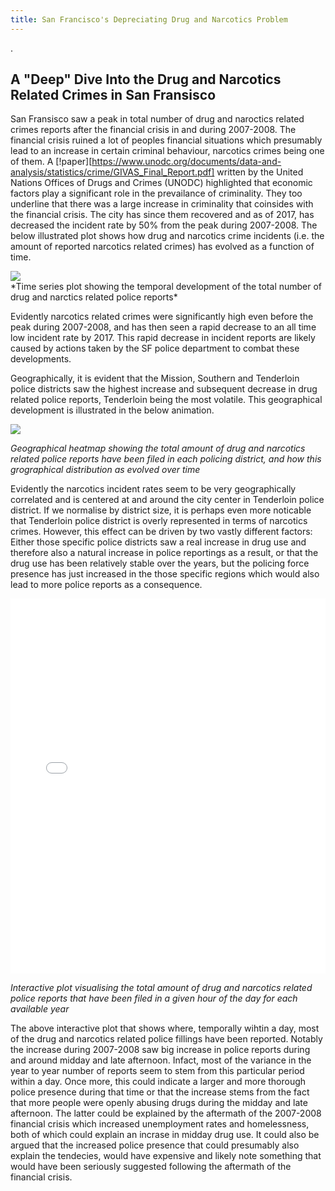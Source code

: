 ```yaml
---
title: San Francisco's Depreciating Drug and Narcotics Problem
---
```

. 
## A "Deep" Dive Into the Drug and Narcotics Related Crimes in San Fransisco

San Fransisco saw a peak in total number of drug and naroctics related crimes reports after the financial crisis in and during 2007-2008. The financial crisis ruined a lot of peoples financial situations which presumably lead to an increase in certain criminal behaviour, narcotics crimes being one of them. A [!paper][https://www.unodc.org/documents/data-and-analysis/statistics/crime/GIVAS_Final_Report.pdf] written by the United Nations Offices of Drugs and Crimes (UNODC) highlighted that economic factors play a significant role in the prevailance of criminality. They too underline that there was a large increase in criminality that coinsides with the financial crisis. The city has since them recovered and as of 2017, has decreased the incident rate by 50% from the peak during 2007-2008. The below illustrated plot shows how drug and narcotics crime incidents (i.e. the amount of reported narcotics related crimes) has evolved as a function of time. 

<img src="{{site.url}}/imgs/time_series_plot.png" style="display: block; margin: auto;" />
*Time series plot showing the temporal development of the total number of drug and narctics related police reports*

Evidently narcotics related crimes were significantly high even before the peak during 2007-2008, and has then seen a rapid decrease to an all time low incident rate by 2017. This rapid decrease in incident reports are likely caused by actions taken by the SF police department to combat these developments. 

Geographically, it is evident that the Mission, Southern and Tenderloin police districts saw the highest increase and subsequent decrease in drug related police reports, Tenderloin being the most volatile. This geographical development is illustrated in the below animation.

<img src="{{site.url}}/imgs/map_animation_cropped.gif" style="display: block; margin: auto;" />

*Geographical heatmap showing the total amount of drug and narcotics related police reports have been filed in each policing district, and how this grographical distribution as evolved over time*

Evidently the narcotics incident rates seem to be very geographically correlated and is centered at and around the city center in Tenderloin police district. If we normalise by district size, it is perhaps even more noticable that Tenderloin police district is overly represented in terms of narcotics crimes. However, this effect can be driven by two vastly different factors: Either those specific police districts saw a real increase in drug use and therefore also a natural increase in police reportings as a result, or that the drug use has been relatively stable over the years, but the policing force presence has just increased in the those specific regions which would also lead to more police reports as a consequence.   

<embed type="text/html" src="imgs/interactiveplot.html" width="100%" height="600"/>

*Interactive plot visualising the total amount of drug and narcotics related police reports that have been filed in a given hour of the day for each available year*

The above interactive plot that shows where, temporally wihtin a day, most of the drug and narcotics related police fillings have been reported. Notably the increase during 2007-2008 saw big increase in police reports during and around midday and late afternoon. Infact, most of the variance in the year to year number of reports seem to stem from this particular period within a day. Once more, this could indicate a larger and more thorough police presence during that time or that the increase stems from the fact that more people were openly abusing drugs during the midday and late afternoon. The latter could be explained by the aftermath of the 2007-2008 financial crisis which increased unemployment rates and homelessness, both of which could explain an incrase in midday drug use. It could also be argued that the increased police presence that could presumably also explain the tendecies, would have expensive and likely note something that would have been seriously suggested following the aftermath of the financial crisis. 
 


